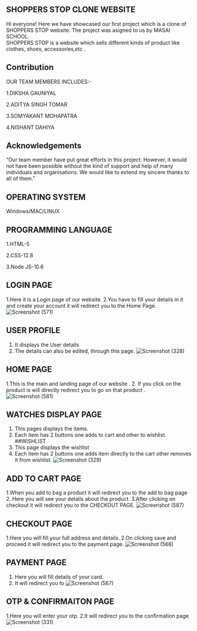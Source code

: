 ## SHOPPERS STOP CLONE WEBSITE

Hi everyone! Here we have showcased our first project which is a clone of SHOPPERS STOP website. The project was asigned to us by MASAI SCHOOL.  
SHOPPERS STOP is a website which sells different kinds of product like clothes, shoes, accessories,etc . 


## Contribution
OUR TEAM MEMBERS INCLUDES:-

1.DIKSHA GAUNIYAL

2.ADITYA SINGH TOMAR

3.SOMYAKANT MOHAPATRA

4.NISHANT DAHIYA

## Acknowledgements
“Our team member have put great efforts in this project. However, it would not have been possible without the kind of support and help of many individuals and organisations. We would like to extend my sincere thanks to all of them." 
## OPERATING SYSTEM
Windows/MAC/LINUX
## PROGRAMMING LANGUAGE
1.HTML-5

2.CSS-12.8

3.Node JS-10.6

## LOGIN PAGE
1.Here it is a Login page of our website.
2.You have to fill your details in it and create your account it will redirect you to the Home Page.
![Screenshot (571)](https://user-images.githubusercontent.com/101727982/161374796-2f9b2250-227a-4766-ac37-ea34c30b0ca3.png)
## USER PROFILE
1. It displays the User details
2. The details can also be edited, through this page.
![Screenshot (328)](https://user-images.githubusercontent.com/68966858/161418786-19582287-fe9b-40a2-807e-924bcb030697.png)
## HOME PAGE
1.This is the main and landing page of our website .
2. If you click on the product is will directly redirect you to go on that product .
![Screenshot (581)](https://user-images.githubusercontent.com/101727982/161375004-b2e67fcd-ec62-4657-a668-dbb8ed7d675a.png)
## WATCHES DISPLAY PAGE
1. This pages displays the items.
2. Each item has 2 buttons one adds to cart and other to wishlist.
##WISHLIST
1. This page displays the wishlist
2. Each item has 2 buttons one adds item directly to the cart other removes it from wishlist.
![Screenshot (329)](https://user-images.githubusercontent.com/68966858/161419006-ca6b8a1d-1f94-47ef-a65f-3c2ea5337bae.png)
## ADD TO CART PAGE
1.When you add to bag a product it will redirect you to the add to bag page
2. Here  you will see your details about the product.
3.After clicking  on checkout it will redirect you to the CHECKOUT PAGE.
![Screenshot (587)](https://user-images.githubusercontent.com/101727982/161376349-cbc0ac70-7ba3-45bc-874a-5e79eb6a4ec6.png)
## CHECKOUT PAGE
1.Here you will fill your full address and details.
2.On clicking save and proceed it will redirect you to the payment page.
![Screenshot (566)](https://user-images.githubusercontent.com/101727982/161376580-fccd9131-0a2f-48fb-b195-9e7be225e1b6.png)
## PAYMENT PAGE
1. Here you will fill details of your card.
2. It will redirect you to 
![Screenshot (567)](https://user-images.githubusercontent.com/101727982/161377064-6bbd4b03-04ea-454c-9509-5caf6c10deeb.png)
## OTP & CONFIRMAITON PAGE
1.Here you will enter your otp.
2.It will redirect you to the confirmation page
![Screenshot (331)](https://user-images.githubusercontent.com/68966858/161419079-1289fc6a-f60e-4b28-86f8-39800aa63ebd.png)
